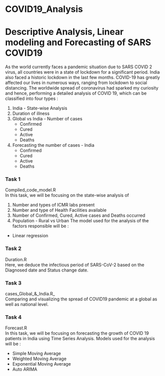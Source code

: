# COVID19_Analysis
<h1>Descriptive Analysis, Linear modeling and Forecasting of SARS COVID19</h1>
As the world currently faces a pandemic situation due to SARS COVID 2 virus, all countries were in a state of lockdown for a significant period. India also faced a historic lockdown in the last few months. COVID-19 has greatly affected our lives in numerous ways, ranging from lockdown to social distancing. The worldwide spread of coronavirus had sparked my curiosity and hence, performing a detailed analysis of COVID 19, which can be classified into four types :

1. India - State-wise Analysis
2. Duration of illness
3. Global vs India - Number of cases
   * Confirmed
   * Cured
   * Active
   * Deaths
4. Forecasting the number of cases - India
   * Confirmed
   * Cured
   * Active
   * Deaths

<h3>Task 1</h3>
Compiled_code_model.R <br>
In this task, we will be focusing on the state-wise analysis of 
  
1. Number and types of ICMR labs present
2. Number and type of Health Facilities available
3. Number of Confirmed, Cured, Active cases and Deaths occurred
4. Population - Rural vs Urban
The model used for the analysis of the factors responsible will be :
* Linear regression

<h3>Task 2</h3>
Duration.R <br>
Here, we deduce the infectious period of SARS-CoV-2 based on the Diagnosed date and Status change date.

<h3>Task 3</h3>
cases_Global_&_India.R_ <br>
Comparing and visualizing the spread of COVID19 pandemic at a global as well as national level.
  
<h3>Task 4</h3>
Forecast.R <br>
In this task, we will be focusing on forecasting the growth of COVID 19 patients in India using Time Series Analysis. Models used for the analysis will be :

* Simple Moving Average
* Weighted Moving Average
* Exponential Moving Average
* Auto ARIMA
